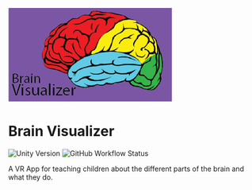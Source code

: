 ![Cover Image](https://github.com/realitystudios/BrainVisualizer/blob/master/Assets/Resources/Icons/BrainViz-Banner.png)

# Brain Visualizer

![Unity Version](https://img.shields.io/badge/Unity%20Version-2019.2.21f1-blue)
![GitHub Workflow Status](https://img.shields.io/github/workflow/status/realitystudios/BrainVisualizer/Unity%20-%20Build)

A VR App for teaching children about the different parts of the brain and what they do.
